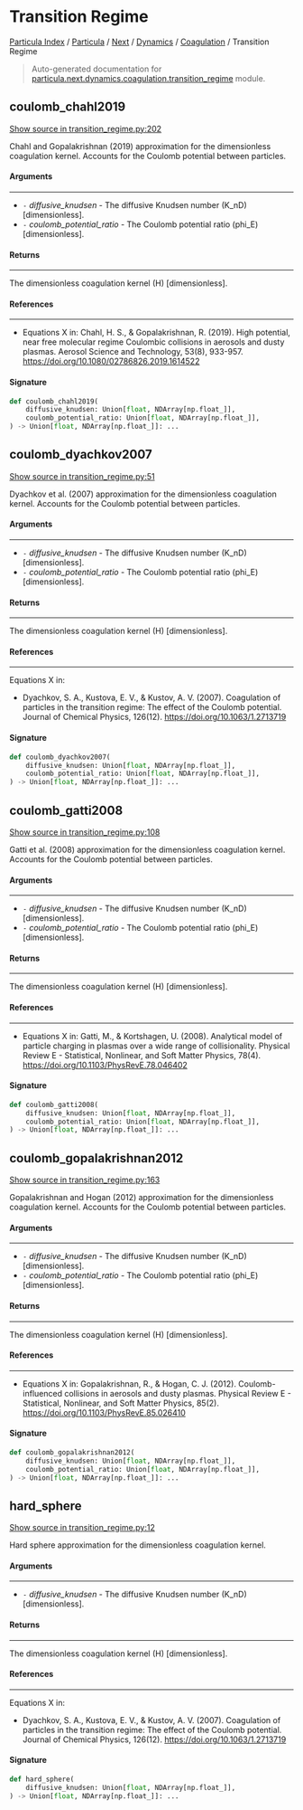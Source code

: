# Transition Regime

[Particula Index](../../../../README.md#particula-index) / [Particula](../../../index.md#particula) / [Next](../../index.md#next) / [Dynamics](../index.md#dynamics) / [Coagulation](./index.md#coagulation) / Transition Regime

> Auto-generated documentation for [particula.next.dynamics.coagulation.transition_regime](https://github.com/Gorkowski/particula/blob/main/particula/next/dynamics/coagulation/transition_regime.py) module.

## coulomb_chahl2019

[Show source in transition_regime.py:202](https://github.com/Gorkowski/particula/blob/main/particula/next/dynamics/coagulation/transition_regime.py#L202)

 Chahl and Gopalakrishnan (2019) approximation for the dimensionless
coagulation kernel. Accounts for the Coulomb potential between particles.

#### Arguments

-----
- `-` *diffusive_knudsen* - The diffusive Knudsen number (K_nD) [dimensionless].
- `-` *coulomb_potential_ratio* - The Coulomb potential ratio (phi_E)
[dimensionless].

#### Returns

--------
The dimensionless coagulation kernel (H) [dimensionless].

#### References

-----------
- Equations X in:
Chahl, H. S., & Gopalakrishnan, R. (2019). High potential, near free
molecular regime Coulombic collisions in aerosols and dusty plasmas.
Aerosol Science and Technology, 53(8), 933-957.
https://doi.org/10.1080/02786826.2019.1614522

#### Signature

```python
def coulomb_chahl2019(
    diffusive_knudsen: Union[float, NDArray[np.float_]],
    coulomb_potential_ratio: Union[float, NDArray[np.float_]],
) -> Union[float, NDArray[np.float_]]: ...
```



## coulomb_dyachkov2007

[Show source in transition_regime.py:51](https://github.com/Gorkowski/particula/blob/main/particula/next/dynamics/coagulation/transition_regime.py#L51)

 Dyachkov et al. (2007) approximation for the dimensionless coagulation
kernel. Accounts for the Coulomb potential between particles.

#### Arguments

-----
- `-` *diffusive_knudsen* - The diffusive Knudsen number (K_nD) [dimensionless].
- `-` *coulomb_potential_ratio* - The Coulomb potential ratio (phi_E)
[dimensionless].

#### Returns

--------
The dimensionless coagulation kernel (H) [dimensionless].

#### References

-----------
Equations X in:
- Dyachkov, S. A., Kustova, E. V., & Kustov, A. V. (2007). Coagulation of
particles in the transition regime: The effect of the Coulomb potential.
Journal of Chemical Physics, 126(12).
https://doi.org/10.1063/1.2713719

#### Signature

```python
def coulomb_dyachkov2007(
    diffusive_knudsen: Union[float, NDArray[np.float_]],
    coulomb_potential_ratio: Union[float, NDArray[np.float_]],
) -> Union[float, NDArray[np.float_]]: ...
```



## coulomb_gatti2008

[Show source in transition_regime.py:108](https://github.com/Gorkowski/particula/blob/main/particula/next/dynamics/coagulation/transition_regime.py#L108)

 Gatti et al. (2008) approximation for the dimensionless coagulation
kernel. Accounts for the Coulomb potential between particles.

#### Arguments

-----
- `-` *diffusive_knudsen* - The diffusive Knudsen number (K_nD) [dimensionless].
- `-` *coulomb_potential_ratio* - The Coulomb potential ratio (phi_E)
[dimensionless].

#### Returns

--------
The dimensionless coagulation kernel (H) [dimensionless].

#### References

-----------
- Equations X in:
Gatti, M., & Kortshagen, U. (2008). Analytical model of particle
charging in plasmas over a wide range of collisionality. Physical Review
E - Statistical, Nonlinear, and Soft Matter Physics, 78(4).
https://doi.org/10.1103/PhysRevE.78.046402

#### Signature

```python
def coulomb_gatti2008(
    diffusive_knudsen: Union[float, NDArray[np.float_]],
    coulomb_potential_ratio: Union[float, NDArray[np.float_]],
) -> Union[float, NDArray[np.float_]]: ...
```



## coulomb_gopalakrishnan2012

[Show source in transition_regime.py:163](https://github.com/Gorkowski/particula/blob/main/particula/next/dynamics/coagulation/transition_regime.py#L163)

 Gopalakrishnan and Hogan (2012) approximation for the dimensionless
coagulation kernel. Accounts for the Coulomb potential between particles.

#### Arguments

-----
- `-` *diffusive_knudsen* - The diffusive Knudsen number (K_nD) [dimensionless].
- `-` *coulomb_potential_ratio* - The Coulomb potential ratio (phi_E)
[dimensionless].

#### Returns

--------
The dimensionless coagulation kernel (H) [dimensionless].

#### References

-----------
- Equations X in:
Gopalakrishnan, R., & Hogan, C. J. (2012). Coulomb-influenced collisions
in aerosols and dusty plasmas. Physical Review E - Statistical, Nonlinear,
and Soft Matter Physics, 85(2).
https://doi.org/10.1103/PhysRevE.85.026410

#### Signature

```python
def coulomb_gopalakrishnan2012(
    diffusive_knudsen: Union[float, NDArray[np.float_]],
    coulomb_potential_ratio: Union[float, NDArray[np.float_]],
) -> Union[float, NDArray[np.float_]]: ...
```



## hard_sphere

[Show source in transition_regime.py:12](https://github.com/Gorkowski/particula/blob/main/particula/next/dynamics/coagulation/transition_regime.py#L12)

Hard sphere approximation for the dimensionless coagulation kernel.

#### Arguments

-----
- `-` *diffusive_knudsen* - The diffusive Knudsen number (K_nD) [dimensionless].

#### Returns

--------
The dimensionless coagulation kernel (H) [dimensionless].

#### References

-----------
Equations X in:
- Dyachkov, S. A., Kustova, E. V., & Kustov, A. V. (2007). Coagulation of
particles in the transition regime: The effect of the Coulomb potential.
Journal of Chemical Physics, 126(12).
https://doi.org/10.1063/1.2713719

#### Signature

```python
def hard_sphere(
    diffusive_knudsen: Union[float, NDArray[np.float_]],
) -> Union[float, NDArray[np.float_]]: ...
```
